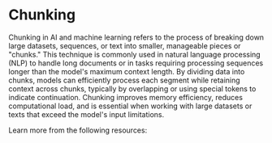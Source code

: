 # Chunking

Chunking in AI and machine learning refers to the process of breaking down large datasets, sequences, or text into smaller, manageable pieces or "chunks." This technique is commonly used in natural language processing (NLP) to handle long documents or in tasks requiring processing sequences longer than the model's maximum context length. By dividing data into chunks, models can efficiently process each segment while retaining context across chunks, typically by overlapping or using special tokens to indicate continuation. Chunking improves memory efficiency, reduces computational load, and is essential when working with large datasets or texts that exceed the model's input limitations.

Learn more from the following resources:

